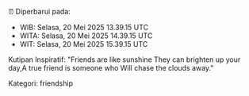⏰ Diperbarui pada:
- WIB: Selasa, 20 Mei 2025 13.39.15 UTC
- WITA: Selasa, 20 Mei 2025 14.39.15 UTC
- WIT: Selasa, 20 Mei 2025 15.39.15 UTC

Kutipan Inspiratif:
"Friends are like sunshine They can brighten up your day,A true friend is someone who Will chase the clouds away."


Kategori: friendship


